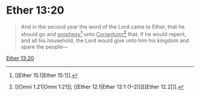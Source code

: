 # Ether 13:20

> And in the second year the word of the Lord came to Ether, that he should go and <u>prophesy</u>[^a] unto <u>Coriantumr</u>[^b] that, if he would repent, and all his household, the Lord would give unto him his kingdom and spare the people—

[Ether 13:20](https://www.churchofjesuschrist.org/study/scriptures/bofm/ether/13?lang=eng&id=p20#p20)


[^a]: [[Ether 15.1|Ether 15:1]].  
[^b]: [[Omni 1.21|Omni 1:21]]; [[Ether 12.1|Ether 12:1 (1–2)]][[Ether 12.2|]].  

